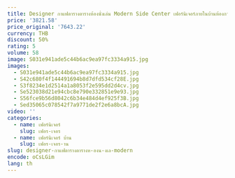 ```yaml
---
title: Designer กาแฟตารางตารางห้องนั่งเล่น Modern Side Center เฟอร์นิเจอร์ภายในบ้านห้องกาแฟเฟอร์นิเจอร์ Mesas ตาราง Basse Centerpiece
price: '3821.58'
price_original: '7643.22'
currency: THB
discount: 50%
rating: 5
volume: 58
image: S031e941ade5c44b6ac9ea97fc3334a915.jpg
images:
  - S031e941ade5c44b6ac9ea97fc3334a915.jpg
  - S42c680f4f144491694b8d7dfd534cf28E.jpg
  - S3f8234e1d2514a1a8053f2e595dd2d4cv.jpg
  - Se523038d21e94cbc8e790e332851e9e93.jpg
  - S56fce9b56d8042c6b34e484d4ef925f3B.jpg
  - Sed35065c078542f7a9771de2f2e6a8bcA.jpg
video: ''
categories:
  - name: เฟอร์นิเจอร์
    slug: เฟอร-เจอร
  - name: เฟอร์นิเจอร์ บ้าน
    slug: เฟอร-เจอร-าน
slug: designer-กาแฟตารางตารางห-องน-งเล-modern
encode: oCsLGim
lang: th
---
```

  
